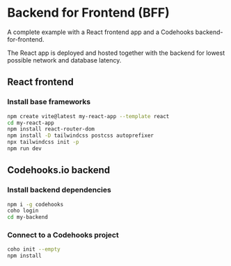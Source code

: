 # Backend for Frontend (BFF)

A complete example with a React frontend app and a Codehooks backend-for-frontend.

The React app is deployed and hosted together with the backend for lowest possible network and database latency.

## React frontend

### Install base frameworks
```bash
npm create vite@latest my-react-app --template react
cd my-react-app
npm install react-router-dom
npm install -D tailwindcss postcss autoprefixer
npx tailwindcss init -p
npm run dev
```

## Codehooks.io backend

### Install backend dependencies

```bash
npm i -g codehooks
coho login
cd my-backend
```

### Connect to a Codehooks project

```bash
coho init --empty
npm install
```


